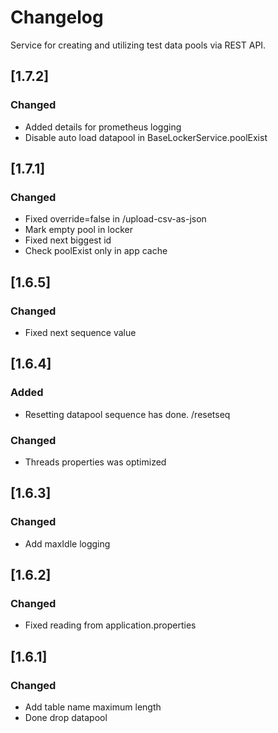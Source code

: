 # Changelog
Service for creating and utilizing test data pools via REST API.

## [1.7.2]

### Changed

- Added details for prometheus logging
- Disable auto load datapool in BaseLockerService.poolExist

## [1.7.1]

### Changed

- Fixed override=false in /upload-csv-as-json
- Mark empty pool in locker
- Fixed next biggest id
- Check poolExist only in app cache

## [1.6.5]

### Changed

- Fixed next sequence value

## [1.6.4]

### Added

- Resetting datapool sequence has done. /resetseq

### Changed

- Threads properties was optimized

## [1.6.3]

### Changed

- Add maxIdle logging 


## [1.6.2]

### Changed

- Fixed  reading from application.properties 


## [1.6.1]

### Changed

- Add table name maximum length
- Done drop datapool